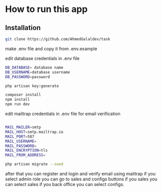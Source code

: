 # How to run this app


## Installation


```bash
git clone https://github.com/AhmedGalaldev/task
```
make .env file and copy it from .env.example

edit database credentials in .env file

```bash
DB_DATABASE= database name
DB_USERNAME=database username
DB_PASSWORD=password
```
```bash
php artisan key:generate
```
```bash
composer install
npm install
npm run dev
```

edit  mailtrap credentials in .env file for email verification

```bash

MAIL_MAILER=smtp
MAIL_HOST=smtp.mailtrap.io
MAIL_PORT=587
MAIL_USERNAME=
MAIL_PASSWORD=
MAIL_ENCRYPTION=tls
MAIL_FROM_ADDRESS=
```

```bash
php artisan migrate --seed
```
after that you can register and login and verify email using mailtrap
if you select admin role you can go to sales and configs buttons 
if you sales you can select sales
if you back office you can select configs.